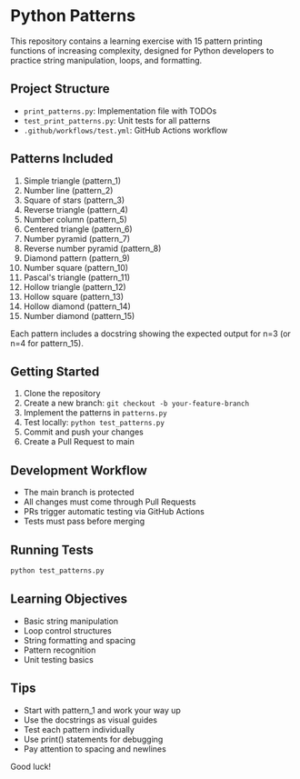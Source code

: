 # Python Patterns
This repository contains a learning exercise with 15 pattern printing functions of increasing complexity, designed for Python developers to practice string manipulation, loops, and formatting.

## Project Structure
- `print_patterns.py`: Implementation file with TODOs
- `test_print_patterns.py`: Unit tests for all patterns
- `.github/workflows/test.yml`: GitHub Actions workflow

## Patterns Included

1. Simple triangle (pattern_1)
2. Number line (pattern_2)
3. Square of stars (pattern_3)
4. Reverse triangle (pattern_4)
5. Number column (pattern_5)
6. Centered triangle (pattern_6)
7. Number pyramid (pattern_7)
8. Reverse number pyramid (pattern_8)
9. Diamond pattern (pattern_9)
10. Number square (pattern_10)
11. Pascal's triangle (pattern_11)
12. Hollow triangle (pattern_12)
13. Hollow square (pattern_13)
14. Hollow diamond (pattern_14)
15. Number diamond (pattern_15)

Each pattern includes a docstring showing the expected output for n=3 (or n=4 for pattern_15).

## Getting Started

1. Clone the repository
2. Create a new branch: `git checkout -b your-feature-branch`
3. Implement the patterns in `patterns.py`
4. Test locally: `python test_patterns.py`
5. Commit and push your changes
6. Create a Pull Request to main

## Development Workflow
- The main branch is protected
- All changes must come through Pull Requests
- PRs trigger automatic testing via GitHub Actions
- Tests must pass before merging

## Running Tests

```bash
python test_patterns.py
```

## Learning Objectives
- Basic string manipulation
- Loop control structures
- String formatting and spacing
- Pattern recognition
- Unit testing basics

## Tips
- Start with pattern_1 and work your way up
- Use the docstrings as visual guides
- Test each pattern individually
- Use print() statements for debugging
- Pay attention to spacing and newlines

Good luck!